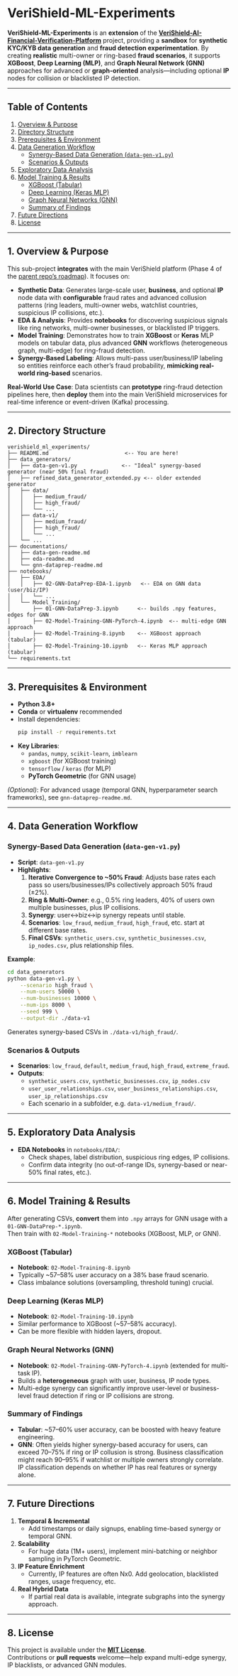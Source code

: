 # VeriShield-ML-Experiments

**VeriShield-ML-Experiments** is an **extension** of the [**VeriShield-AI-Financial-Verification-Platform**](https://github.com/Harshil7875/VeriShield-AI-Financial-Verification-Platform) project, providing a **sandbox** for **synthetic KYC/KYB data generation** and **fraud detection experimentation**. By creating **realistic** multi-owner or ring-based **fraud scenarios**, it supports **XGBoost**, **Deep Learning (MLP)**, and **Graph Neural Network (GNN)** approaches for advanced or **graph-oriented** analysis—including optional **IP** nodes for collision or blacklisted IP detection.

---

## **Table of Contents**

1. [Overview & Purpose](#overview--purpose)  
2. [Directory Structure](#directory-structure)  
3. [Prerequisites & Environment](#prerequisites--environment)  
4. [Data Generation Workflow](#data-generation-workflow)  
   - [Synergy-Based Data Generation (`data-gen-v1.py`)](#synergy-based-data-generation-data-gen-v1py)  
   - [Scenarios & Outputs](#scenarios--outputs)  
5. [Exploratory Data Analysis](#exploratory-data-analysis)  
6. [Model Training & Results](#model-training--results)  
   - [XGBoost (Tabular)](#xgboost-tabular)  
   - [Deep Learning (Keras MLP)](#deep-learning-keras-mlp)  
   - [Graph Neural Networks (GNN)](#graph-neural-networks-gnn)  
   - [Summary of Findings](#summary-of-findings)  
7. [Future Directions](#future-directions)  
8. [License](#license)

---

## **1. Overview & Purpose**

This sub-project **integrates** with the main VeriShield platform (Phase 4 of the [parent repo’s roadmap](https://github.com/Harshil7875/VeriShield-AI-Financial-Verification-Platform)). It focuses on:

- **Synthetic Data**: Generates large-scale user, **business**, and optional **IP** node data with **configurable** fraud rates and advanced collusion patterns (ring leaders, multi-owner webs, watchlist countries, suspicious IP collisions, etc.).  
- **EDA & Analysis**: Provides **notebooks** for discovering suspicious signals like ring networks, multi-owner businesses, or blacklisted IP triggers.  
- **Model Training**: Demonstrates how to train **XGBoost** or **Keras** MLP models on tabular data, plus advanced **GNN** workflows (heterogeneous graph, multi-edge) for ring-fraud detection.  
- **Synergy-Based Labeling**: Allows multi-pass user/business/IP labeling so entities reinforce each other’s fraud probability, **mimicking real-world ring-based** scenarios.

**Real-World Use Case**: Data scientists can **prototype** ring-fraud detection pipelines here, then **deploy** them into the main VeriShield microservices for real-time inference or event-driven (Kafka) processing.

---

## **2. Directory Structure**

```
verishield_ml_experiments/
├── README.md                        <-- You are here!
├── data_generators/
│   ├── data-gen-v1.py              <-- "Ideal" synergy-based generator (near 50% final fraud)
│   ├── refined_data_generator_extended.py <-- older extended generator
│   ├── data/
│   │   ├── medium_fraud/
│   │   ├── high_fraud/
│   │   └── ...
│   ├── data-v1/
│   │   ├── medium_fraud/
│   │   ├── high_fraud/
│   │   └── ...
│   └── ...
├── documentations/
│   ├── data-gen-readme.md
│   ├── eda-readme.md
│   └── gnn-dataprep-readme.md
├── notebooks/
│   ├── EDA/
│   │   ├── 02-GNN-DataPrep-EDA-1.ipynb   <-- EDA on GNN data (user/biz/IP)
│   │   └── ...
│   └── Model_Training/
│       ├── 01-GNN-DataPrep-3.ipynb      <-- builds .npy features, edges for GNN
│       ├── 02-Model-Training-GNN-PyTorch-4.ipynb  <-- multi-edge GNN approach
│       ├── 02-Model-Training-8.ipynb    <-- XGBoost approach (tabular)
│       ├── 02-Model-Training-10.ipynb   <-- Keras MLP approach (tabular)
└── requirements.txt
```

---

## **3. Prerequisites & Environment**

- **Python 3.8+**  
- **Conda** or **virtualenv** recommended  
- Install dependencies:
  ```bash
  pip install -r requirements.txt
  ```
- **Key Libraries**:
  - `pandas`, `numpy`, `scikit-learn`, `imblearn`  
  - `xgboost` (for XGBoost training)  
  - `tensorflow` / `keras` (for MLP)  
  - **PyTorch Geometric** (for GNN usage)

*(Optional)*: For advanced usage (temporal GNN, hyperparameter search frameworks), see `gnn-dataprep-readme.md`.

---

## **4. Data Generation Workflow**

### **Synergy-Based Data Generation (`data-gen-v1.py`)**

- **Script**: `data-gen-v1.py`
- **Highlights**:
  1. **Iterative Convergence to ~50% Fraud**: Adjusts base rates each pass so users/businesses/IPs collectively approach 50% fraud (±2%).  
  2. **Ring & Multi-Owner**: e.g., 0.5% ring leaders, 40% of users own multiple businesses, plus IP collisions.  
  3. **Synergy**: user↔biz↔ip synergy repeats until stable.  
  4. **Scenarios**: `low_fraud`, `medium_fraud`, `high_fraud`, etc. start at different base rates.  
  5. **Final CSVs**: `synthetic_users.csv`, `synthetic_businesses.csv`, `ip_nodes.csv`, plus relationship files.

**Example**:
```bash
cd data_generators
python data-gen-v1.py \
    --scenario high_fraud \
    --num-users 50000 \
    --num-businesses 10000 \
    --num-ips 8000 \
    --seed 999 \
    --output-dir ./data-v1
```
Generates synergy-based CSVs in `./data-v1/high_fraud/`.

### **Scenarios & Outputs**

- **Scenarios**: `low_fraud`, `default`, `medium_fraud`, `high_fraud`, `extreme_fraud`.  
- **Outputs**:  
  - `synthetic_users.csv`, `synthetic_businesses.csv`, `ip_nodes.csv`  
  - `user_user_relationships.csv`, `user_business_relationships.csv`, `user_ip_relationships.csv`  
  - Each scenario in a subfolder, e.g. `data-v1/medium_fraud/`.

---

## **5. Exploratory Data Analysis**

- **EDA Notebooks** in `notebooks/EDA/`:  
  - Check shapes, label distribution, suspicious ring edges, IP collisions.  
  - Confirm data integrity (no out-of-range IDs, synergy-based or near-50% final rates, etc.).

---

## **6. Model Training & Results**

After generating CSVs, **convert** them into `.npy` arrays for GNN usage with a `01-GNN-DataPrep-*.ipynb`.  
Then train with `02-Model-Training-*` notebooks (XGBoost, MLP, or GNN).

### **XGBoost (Tabular)**

- **Notebook**: `02-Model-Training-8.ipynb`
- Typically ~57–58% user accuracy on a 38% base fraud scenario.  
- Class imbalance solutions (oversampling, threshold tuning) crucial.

### **Deep Learning (Keras MLP)**

- **Notebook**: `02-Model-Training-10.ipynb`
- Similar performance to XGBoost (~57–58% accuracy).  
- Can be more flexible with hidden layers, dropout.

### **Graph Neural Networks (GNN)**

- **Notebook**: `02-Model-Training-GNN-PyTorch-4.ipynb` (extended for multi-task IP).
- Builds a **heterogeneous** graph with user, business, IP node types.  
- Multi-edge synergy can significantly improve user-level or business-level fraud detection if ring or IP collisions are strong.

### **Summary of Findings**

- **Tabular**: ~57–60% user accuracy, can be boosted with heavy feature engineering.  
- **GNN**: Often yields higher synergy-based accuracy for users, can exceed 70–75% if ring or IP collusion is strong. Business classification might reach 90–95% if watchlist or multiple owners strongly correlate. IP classification depends on whether IP has real features or synergy alone.

---

## **7. Future Directions**

1. **Temporal & Incremental**  
   - Add timestamps or daily signups, enabling time-based synergy or temporal GNN.  
2. **Scalability**  
   - For huge data (1M+ users), implement mini-batching or neighbor sampling in PyTorch Geometric.  
3. **IP Feature Enrichment**  
   - Currently, IP features are often Nx0. Add geolocation, blacklisted ranges, usage frequency, etc.  
4. **Real Hybrid Data**  
   - If partial real data is available, integrate subgraphs into the synergy approach.

---

## **8. License**

This project is available under the **[MIT License](../LICENSE)**.  
Contributions or **pull requests** welcome—help expand multi-edge synergy, IP blacklists, or advanced GNN modules.